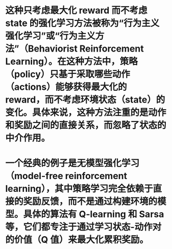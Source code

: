 # 这种只考虑最大化 reward 而不考虑 state 的强化学习方法被称为“行为主义强化学习”或“行为主义方法”（Behaviorist Reinforcement Learning）。在这种方法中，策略（policy）只基于采取哪些动作（actions）能够获得最大化的 reward，而不考虑环境状态（state）的变化。具体来说，这种方法注重的是动作和奖励之间的直接关系，而忽略了状态的中介作用。

# 一个经典的例子是无模型强化学习（model-free reinforcement learning），其中策略学习完全依赖于直接的奖励反馈，而不是通过构建环境的模型。具体的算法有 Q-learning 和 Sarsa 等，它们都专注于通过学习状态-动作对的价值（Q 值）来最大化累积奖励。
